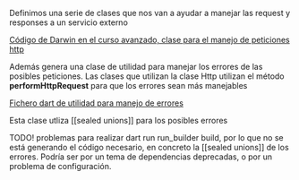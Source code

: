 Definimos una serie de clases que nos van a ayudar a manejar las request y responses a un servicio externo

[Código de Darwin en el curso avanzado, clase para el manejo de peticiones http](https://github.com/darwin-morocho/flutter-avanzado/blob/final/blockchain_bloc_authentication/lib/app/data/http/http.dart)

Además genera una clase de utilidad para manejar los errores de las posibles peticiones. Las clases que utilizan la clase Http utilizan el método **performHttpRequest** para que los errores sean más manejables

[Fichero dart de utilidad para manejo de errores](https://github.com/darwin-morocho/flutter-avanzado/blob/final/blockchain_bloc_authentication/lib/app/data/utils.dart)

Esta clase utliza [[sealed unions]] para los posibles errores

TODO! problemas para realizar dart run run_builder build, por lo que no se está generando el código necesario, en concreto la [[sealed unions]] de los errores. Podría ser por un tema de dependencias deprecadas, o por un problema de configuración.


 